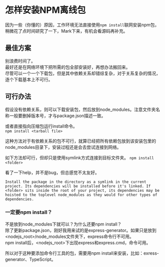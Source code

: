 怎样安装NPM离线包
======
因为一些（你懂的）原因，工作环境无法直接使用`npm install`联网安装npm包，稍微花了点时间研究了一下，Mark下来，有机会看源码再补充。

## 最佳方案
别浪费时间了。   
最好还是在网络环境下把所需的包全部安装好，再想办法搬回来。   
尽管可以一个一个下载包，但是其中依赖关系却错综复杂，对于关系复杂的情况，逐个下载基本上不可行。

## 可行办法
假设没有依赖关系，则可以下载安装包，然后放到node_modules。注意文件夹名称一般要删掉版本号，才与package.json描述一致。

或者直接指向压缩包运行install命令。   
`npm install <tarball file>`

这种方法对于有依赖关系的包不可行，就算已经把所有依赖包放到该安装包里的node_modules目录下，安装过程还是会去尝试连接到网络。

如下方法却可行，但却只是使用symlink方式连接到目标文件夹。
`npm install <folder>`

看了一下help，并不是bug，但总感觉不太友好。
```
Install the package in the directory as a symlink in the current project. Its dependencies will be installed before it's linked. If <folder> sits inside the root of your project, its dependencies may be hoisted to the toplevel node_modules as they would for other types of dependencies.
```

### 一定要npm install？
不是放到node_modules下就可以？为什么还要npm install？   
除了更新package.json，刚好我用来试的是express-generator。如果只是放到<nodejs_root>/node_modules文件夹下，express命令行不可用。   
npm install后，<nodejs_root>下出现express和express.cmd，命令可用。  

所以对于这种要添加命令行工具的包，需要用npm install来安装，比如：exress-generator、TypeScript。

